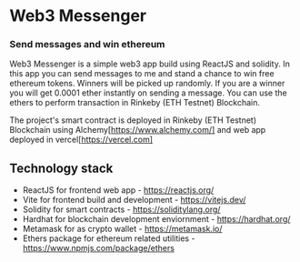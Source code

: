 # Web3 Messenger
###  Send messages and win ethereum

Web3 Messenger is a simple web3 app build using ReactJS and solidity. In this app you can send messages to me and stand a chance to win free ethereum tokens. 
Winners will be picked up randomly. If you are a winner you will get 0.0001 ether instantly on sending a message. You can use the ethers to perform transaction in Rinkeby (ETH Testnet) Blockchain.    

The project's smart contract is deployed in Rinkeby (ETH Testnet) Blockchain using Alchemy[https://www.alchemy.com/] and web app deployed in vercel[https://vercel.com]


## Technology stack
- ReactJS for frontend web app - https://reactjs.org/
- Vite for frontend build and development - https://vitejs.dev/
- Solidity for smart contracts - https://soliditylang.org/
- Hardhat for blockchain development enviornment - https://hardhat.org/
- Metamask for as crypto wallet - https://metamask.io/
- Ethers package for ethereum related utilities -  https://www.npmjs.com/package/ethers
